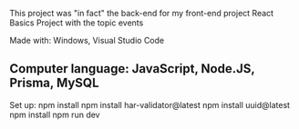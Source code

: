This project was "in fact" the back-end for my front-end project React Basics Project with the topic events


Made with:
Windows, Visual Studio Code

Computer language: JavaScript, Node.JS, Prisma, MySQL
-----------------------

Set up:
npm install
npm install har-validator@latest
npm install uuid@latest
npm install
npm run dev